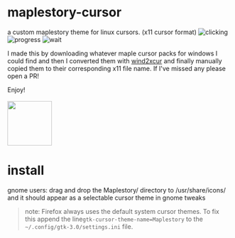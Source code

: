 # maplestory-cursor

a custom maplestory theme for linux cursors. (x11 cursor format)
![clicking](https://user-images.githubusercontent.com/9396028/200469153-c92b3ffb-137b-4fe6-bc61-dfeb4ccb81b2.gif)
![progress](https://user-images.githubusercontent.com/9396028/200469155-08d04367-d4b3-4c73-b8be-0e5d8972b10a.gif)
![wait](https://user-images.githubusercontent.com/9396028/200469158-be1ad033-4a7c-4a96-9484-43a4e3702a54.gif)

I made this by downloading whatever maple cursor packs for windows I could find and then I converted them with [wind2xcur](https://pypi.org/project/win2xcur/) and finally manually copied them to their corresponding x11 file name. If I've missed any please open a PR!

Enjoy! <br><br>
<img src="https://user-images.githubusercontent.com/9396028/200472582-c602b870-207c-42a3-a8d7-b6164643932c.gif" width="100" height="100"></img>

# install
gnome users: drag and drop the Maplestory/ directory to /usr/share/icons/ and it should appear as a selectable cursor theme in gnome tweaks

> note: Firefox always uses the default system cursor themes. To fix this append the line`gtk-cursor-theme-name=Maplestory` to the `~/.config/gtk-3.0/settings.ini` file.

